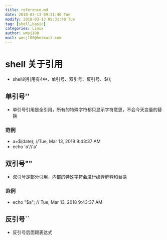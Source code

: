 ```yaml
---
title: reference.md
date: 2018-03-13 09:31:40 Tue
modify: 2018-03-13 09:31:40 Tue
tag: [shell,basic]
categories: Linux
author: wmsj100
mail: wmsj100@hotmail.com
---
```


# shell 关于引用
- shell的引用有4中，单引号、双引号、反引号、$();

## 单引号''
- 单引号引用是全引用，所有的特殊字符都只显示字符意思，不会今天变量的替换

### 范例
- a=$(date); //Tue, Mar 13, 2018 9:43:37 AM
- echo '$a' // '$a'

## 双引号""
- 双引号是部分引用，内部的特殊字符会进行编译解释和替换

### 范例
- echo "$a"; // Tue, Mar 13, 2018 9:43:37 AM

## 反引号``
- 反引号后面跟表达式
